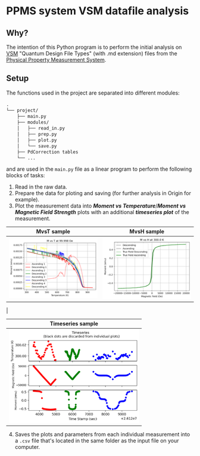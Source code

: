 # PPMS system VSM datafile analysis
## Why?
The intention of this Python program is to perform the initial analysis on [VSM](https://www.youtube.com/watch?v=SiuO3_hgyO4&t=298s) "Quantum Design File Types" (with .md extension) files from the [Physical Property Measurement System](https://qd-europe.com/se/en/product/physical-property-measurement-system-ppms/).

## Setup

The functions used in the project are separated into different modules:
```
.
└── project/
    ├── main.py
    ├── modules/
    │   ├── read_in.py
    │   ├── prep.py
    │   ├── plot.py
    │   └── save.py
    ├── PdCorrection tables
    └── ...
```
and are used in the `main.py` file as a linear program to perform the following blocks of tasks:
1. Read in the raw data.
2. Prepare the data for ploting and saving (for further analysis in Origin for example).
3. Plot the measurement data into _**Moment vs Temperature**_/_**Moment vs Magnetic Field Strength**_ plots with an additional **_timeseries plot_** of the measurement.

| MvsT sample | MvsH sample |
| ------------- |:-------------:|
| ![MvsT sample plot](https://github.com/KevinRapo/VSM-measurement-analysis/blob/Kevin/img/MvsT_sample.png?raw=true)|![MvsH sample plot](https://github.com/KevinRapo/VSM-measurement-analysis/blob/Kevin/img/MvsH_sample.png?raw=true)   
|

|Timeseries sample|
|:---:|
|<img src="https://github.com/KevinRapo/VSM-measurement-analysis/blob/main/img/timeseries.png?raw=true" width="350">|
4. Saves the plots and parameters from each individual measurement into a `.csv` file that's located in the same folder as the input file on your computer.
